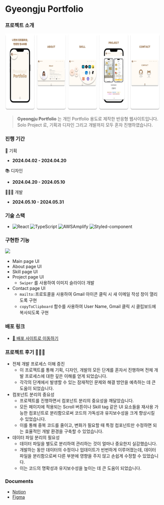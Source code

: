 # Gyeongju Portfolio

### 프로젝트 소개

<img src="./src/assets/images/readme/Portfolio.png" alt="project-image" height="250">

> **Gyeongju Portfolio** 는 개인 Portfolio 용도로 제작한 반응형 웹사이트입니다.   
> Solo Project 로, 기획과 디자인 그리고 개발까지 모두 혼자 진행하였습니다.

### 진행 기간

📄 기획
- **2024.04.02 - 2024.04.20**

📚 디자인
- **2024.04.20 - 2024.05.10**

👩🏻‍💻 개발
- **2024.05.10 - 2024.05.31**

### 기술 스택

- ![React](https://img.shields.io/badge/React-61DAFB?style=flat&logo=React&logoColor=white)
  ![TypeScript](https://img.shields.io/badge/TypeScript-3178C6?style=flat&logo=typescript&logoColor=white)
  ![AWSAmplify](https://img.shields.io/badge/Aws%20Amplify-FF9900?style=flat&logo=awsamplify&logoColor=white)
  ![Styled-component](https://img.shields.io/badge/styled%20components-DB7093?style=flat&logo=styledcomponents&logoColor=white)

### 구현한 기능

![](https://github.com/gyeongju1230/gyeongju-portfolio/assets/127480050/73898aaf-43d6-4b22-b3d5-8c8a71298d25)

- Main page UI
- About page UI
- Skill page UI
- Project page UI
  - `Swiper` 를 사용하여 이미지 슬라이더 개발
- Contact page UI
  - `mailto:`프로토콜을 사용하여 Gmail 아이콘 클릭 시 새 이메일 작성 창이 열리도록 구현
  - `copyToClipboard` 함수를 사용하여 User Name, Gmail 클릭 시 클립보드에 복사되도록 구현

### 배포 링크

- [🔗 배포 사이트로 이동하기](https://portfolio.jung-gyeongju.com)


### 프로젝트 후기 🙇🏻‍♀️

- 전체 개발 프로세스 이해 증진
  - 이 프로젝트를 통해 기획, 디자인, 개발의 모든 단계를 혼자서 진행하며 전체 개발 프로세스에 대한 깊은 이해를 얻게 되었습니다.
  - 각각의 단계에서 발생할 수 있는 잠재적인 문제와 해결 방안을 예측하는 데 큰 도움이 되었습니다.
- 컴포넌트 분리의 중요성
  - 프로젝트를 진행하면서 컴포넌트 분리의 중요성을 깨달았습니다.
  - 모든 페이지에 적용되는 Scroll 버튼이나 Skill tag 같은  UI 요소들을 재사용 가능한 컴포넌트로 분리함으로써 코드의 가독성과 유지보수성을 크게 향상시킬 수 있었습니다.
  - 이를 통해 중복 코드를 줄이고, 변화가 필요할 때 특정 컴포넌트만 수정하면 되는 효율적인 개발 환경을 구축할 수 있었습니다.
- 데이터 파일 분리의 필요성
  - 데이터 파일을 별도로 분리하여 관리하는 것이 얼마나 중요한지 실감했습니다.
  - 개발하는 동안 데이터의 수정이나 업데이트가 빈번하게 이루어졌는데, 데이터 파일을 분리함으로써 다른 부분에 영향을 주지 않고 손쉽게 수정할 수 있었습니다.
  - 이는 코드의 명확성과 유지보수성을 높이는 데 큰 도움이 되었습니다.

### Documents

- [Notion](https://www.notion.so/gyeongju/GyeongJu-Portfolio-345d1d6309144c1a9fd09af8fa081209?pvs=4)
- [Figma](https://zrr.kr/ZM9j)
